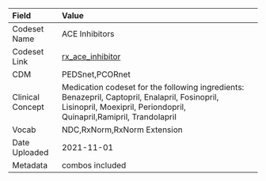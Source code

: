 |Field            |Value                                                                                                                                                                 |
|:----------------|:---------------------------------------------------------------------------------------------------------------------------------------------------------------------|
|Codeset Name     |ACE Inhibitors                                                                                                                                                        |
|Codeset Link     |[rx_ace_inhibitor](https://github.com/PEDSnet/Variable-Dictionary/blob/main/drug/rx_ace_inhibitor.csv)                                                                |
|CDM              |PEDSnet,PCORnet                                                                                                                                                       |
|Clinical Concept |Medication codeset for the following ingredients: Benazepril, Captopril, Enalapril, Fosinopril, Lisinopril, Moexipril, Periondopril, Quinapril,Ramipril, Trandolapril |
|Vocab            |NDC,RxNorm,RxNorm Extension                                                                                                                                           |
|Date Uploaded    |2021-11-01                                                                                                                                                            |
|Metadata         |combos included                                                                                                                                                       |
